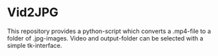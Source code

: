 # Vid2JPG
This repository provides a python-script which converts a .mp4-file to a folder of .jpg-images. Video and output-folder can be selected with a simple tk-interface.
